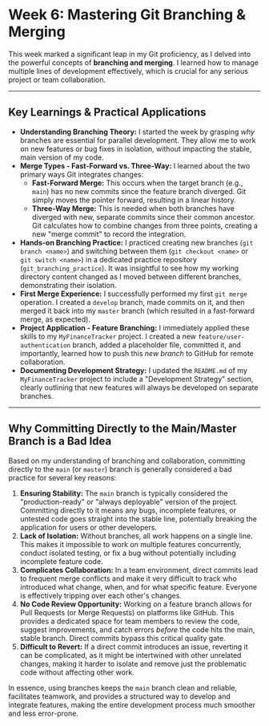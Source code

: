 # Week 6: Mastering Git Branching & Merging

This week marked a significant leap in my Git proficiency, as I delved into the powerful concepts of **branching and merging**. I learned how to manage multiple lines of development effectively, which is crucial for any serious project or team collaboration.

---

## Key Learnings & Practical Applications

* **Understanding Branching Theory:** I started the week by grasping *why* branches are essential for parallel development. They allow me to work on new features or bug fixes in isolation, without impacting the stable, main version of my code.
* **Merge Types - Fast-Forward vs. Three-Way:** I learned about the two primary ways Git integrates changes:
    * **Fast-Forward Merge:** This occurs when the target branch (e.g., `main`) has no new commits since the feature branch diverged. Git simply moves the pointer forward, resulting in a linear history.
    * **Three-Way Merge:** This is needed when both branches have diverged with new, separate commits since their common ancestor. Git calculates how to combine changes from three points, creating a new "merge commit" to record the integration.
* **Hands-on Branching Practice:** I practiced creating new branches (`git branch <name>`) and switching between them (`git checkout <name>` or `git switch <name>`) in a dedicated practice repository (`git_branching_practice`). It was insightful to see how my working directory content changed as I moved between different branches, demonstrating their isolation.
* **First Merge Experience:** I successfully performed my first `git merge` operation. I created a `develop` branch, made commits on it, and then merged it back into my `master` branch (which resulted in a fast-forward merge, as expected).
* **Project Application - Feature Branching:** I immediately applied these skills to my `MyFinanceTracker` project. I created a new `feature/user-authentication` branch, added a placeholder file, committed it, and importantly, learned how to push this *new branch* to GitHub for remote collaboration.
* **Documenting Development Strategy:** I updated the `README.md` of my `MyFinanceTracker` project to include a "Development Strategy" section, clearly outlining that new features will always be developed on separate branches.

---

## Why Committing Directly to the Main/Master Branch is a Bad Idea

Based on my understanding of branching and collaboration, committing directly to the `main` (or `master`) branch is generally considered a bad practice for several key reasons:

1.  **Ensuring Stability:** The `main` branch is typically considered the "production-ready" or "always deployable" version of the project. Committing directly to it means any bugs, incomplete features, or untested code goes straight into the stable line, potentially breaking the application for users or other developers.
2.  **Lack of Isolation:** Without branches, all work happens on a single line. This makes it impossible to work on multiple features concurrently, conduct isolated testing, or fix a bug without potentially including incomplete feature code.
3.  **Complicates Collaboration:** In a team environment, direct commits lead to frequent merge conflicts and make it very difficult to track who introduced what change, when, and for what specific feature. Everyone is effectively tripping over each other's changes.
4.  **No Code Review Opportunity:** Working on a feature branch allows for Pull Requests (or Merge Requests) on platforms like GitHub. This provides a dedicated space for team members to review the code, suggest improvements, and catch errors *before* the code hits the main, stable branch. Direct commits bypass this critical quality gate.
5.  **Difficult to Revert:** If a direct commit introduces an issue, reverting it can be complicated, as it might be intertwined with other unrelated changes, making it harder to isolate and remove just the problematic code without affecting other work.

In essence, using branches keeps the `main` branch clean and reliable, facilitates teamwork, and provides a structured way to develop and integrate features, making the entire development process much smoother and less error-prone.